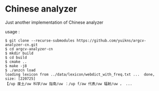 Chinese analyzer
=============================

Just another implementation of Chinese analyzer

usage :

````
$ git clone --recurse-submodules https://github.com/yuikns/argcv-analyzer-cn.git
$ cd argcv-analyzer-cn
$ mkdir build
$ cd build
$ cmake ..
$ make -j8
$ ./anzcn load
loading lexicon from ../data/lexicon/webdict_with_freq.txt ...  done, size: [220725]
【/up 废土/uw 科学/uw 指南/uw ：/up f/aw 代表/uw 辐射/uw ， ...
````


